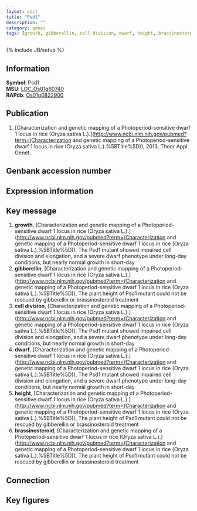 ```yaml
---
layout: post
title: "Psd1"
description: ""
category: genes
tags: [growth, gibberellin, cell division, dwarf, height, brassinosteroid, Gene]
---
```

{% include JB/setup %}

## Information
__Symbol__: Psd1  
__MSU__: [LOC_Os01g60740](http://rice.plantbiology.msu.edu/cgi-bin/ORF_infopage.cgi?orf=LOC_Os01g60740)  
__RAPdb__: [Os01g0822900](http://rapdb.dna.affrc.go.jp/viewer/gbrowse_details/irgsp1?name=Os01g0822900)  

## Publication
1. [Characterization and genetic mapping of a Photoperiod-sensitive dwarf 1 locus in rice (Oryza sativa L.).](http://www.ncbi.nlm.nih.gov/pubmed?term=(Characterization and genetic mapping of a Photoperiod-sensitive dwarf 1 locus in rice (Oryza sativa L.).%5BTitle%5D)), 2013, Theor Appl Genet.

## Genbank accession number

## Expression information

## Key message
1. __growth__, [Characterization and genetic mapping of a Photoperiod-sensitive dwarf 1 locus in rice (Oryza sativa L.).](http://www.ncbi.nlm.nih.gov/pubmed?term=(Characterization and genetic mapping of a Photoperiod-sensitive dwarf 1 locus in rice (Oryza sativa L.).%5BTitle%5D)),  The Psd1 mutant showed impaired cell division and elongation, and a severe dwarf phenotype under long-day conditions, but nearly normal growth in short-day
2. __gibberellin__, [Characterization and genetic mapping of a Photoperiod-sensitive dwarf 1 locus in rice (Oryza sativa L.).](http://www.ncbi.nlm.nih.gov/pubmed?term=(Characterization and genetic mapping of a Photoperiod-sensitive dwarf 1 locus in rice (Oryza sativa L.).%5BTitle%5D)),  The plant height of Psd1 mutant could not be rescued by gibberellin or brassinosteroid treatment
3. __cell division__, [Characterization and genetic mapping of a Photoperiod-sensitive dwarf 1 locus in rice (Oryza sativa L.).](http://www.ncbi.nlm.nih.gov/pubmed?term=(Characterization and genetic mapping of a Photoperiod-sensitive dwarf 1 locus in rice (Oryza sativa L.).%5BTitle%5D)),  The Psd1 mutant showed impaired cell division and elongation, and a severe dwarf phenotype under long-day conditions, but nearly normal growth in short-day
4. __dwarf__, [Characterization and genetic mapping of a Photoperiod-sensitive dwarf 1 locus in rice (Oryza sativa L.).](http://www.ncbi.nlm.nih.gov/pubmed?term=(Characterization and genetic mapping of a Photoperiod-sensitive dwarf 1 locus in rice (Oryza sativa L.).%5BTitle%5D)),  The Psd1 mutant showed impaired cell division and elongation, and a severe dwarf phenotype under long-day conditions, but nearly normal growth in short-day
5. __height__, [Characterization and genetic mapping of a Photoperiod-sensitive dwarf 1 locus in rice (Oryza sativa L.).](http://www.ncbi.nlm.nih.gov/pubmed?term=(Characterization and genetic mapping of a Photoperiod-sensitive dwarf 1 locus in rice (Oryza sativa L.).%5BTitle%5D)),  The plant height of Psd1 mutant could not be rescued by gibberellin or brassinosteroid treatment
6. __brassinosteroid__, [Characterization and genetic mapping of a Photoperiod-sensitive dwarf 1 locus in rice (Oryza sativa L.).](http://www.ncbi.nlm.nih.gov/pubmed?term=(Characterization and genetic mapping of a Photoperiod-sensitive dwarf 1 locus in rice (Oryza sativa L.).%5BTitle%5D)),  The plant height of Psd1 mutant could not be rescued by gibberellin or brassinosteroid treatment

## Connection

## Key figures


